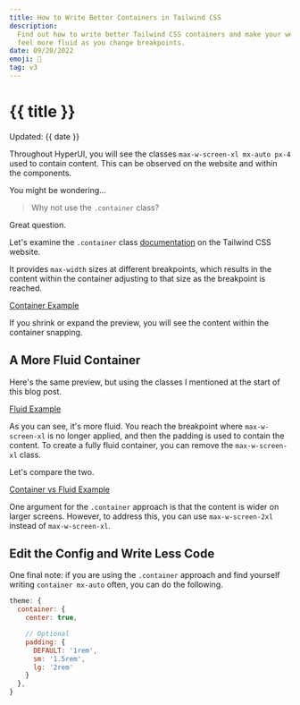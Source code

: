 ```yaml
---
title: How to Write Better Containers in Tailwind CSS
description:
  Find out how to write better Tailwind CSS containers and make your website
  feel more fluid as you change breakpoints.
date: 09/20/2022
emoji: 🫙
tag: v3
---
```


# {{ title }}

Updated: {{ date }}

Throughout HyperUI, you will see the classes `max-w-screen-xl mx-auto px-4` used
to contain content. This can be observed on the website and within the
components.

You might be wondering...

> Why not use the `.container` class?

Great question.

Let's examine the `.container` class
[documentation](https://tailwindcss.com/docs/container) on the Tailwind CSS
website.

It provides `max-width` sizes at different breakpoints, which results in the
content within the container adjusting to that size as the breakpoint is
reached.

[Container Example](https://play.tailwindcss.com/b5FKBhVHw7?layout=preview&size=1866x900)

If you shrink or expand the preview, you will see the content within the
container snapping.

## A More Fluid Container

Here's the same preview, but using the classes I mentioned at the start of this
blog post.

[Fluid Example](https://play.tailwindcss.com/vwHBxhrJMC?layout=preview&size=1866x900)

As you can see, it's more fluid. You reach the breakpoint where
`max-w-screen-xl` is no longer applied, and then the padding is used to contain
the content. To create a fully fluid container, you can remove the
`max-w-screen-xl` class.

Let's compare the two.

[Container vs Fluid Example](https://play.tailwindcss.com/A7HdMDPg0O?layout=preview&size=1866x900)

One argument for the `.container` approach is that the content is wider on
larger screens. However, to address this, you can use `max-w-screen-2xl` instead
of `max-w-screen-xl`.

## Edit the Config and Write Less Code

One final note: if you are using the `.container` approach and find yourself
writing `container mx-auto` often, you can do the following.

```js
theme: {
  container: {
    center: true,

    // Optional
    padding: {
      DEFAULT: '1rem',
      sm: '1.5rem',
      lg: '2rem'
    }
  },
}
```
